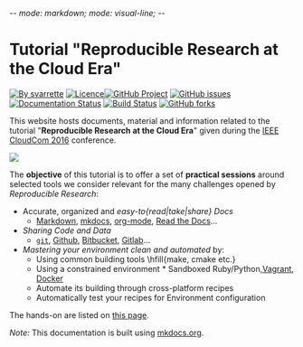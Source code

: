 -*- mode: markdown; mode: visual-line; -*-

#  Tutorial "Reproducible Research at the Cloud Era"

[![By svarrette](https://img.shields.io/badge/by-svarrette-blue.svg)](https://varrette.gforge.uni.lu) [![Licence](https://img.shields.io/badge/license-GPL--3.0-blue.svg)](http://www.gnu.org/licenses/gpl-3.0.html)[![GitHub Project](https://img.shields.io/badge/sources-Github-green.svg)](https://github.com/Falkor/RR-tutorials/) [![GitHub issues](https://img.shields.io/github/issues/Falkor/RR-tutorials.svg)](https://github.com/Falkor/RR-tutorials/issues/) [![Documentation Status](https://readthedocs.org/projects/rr-tutorials/badge/?version=latest)](http://rr-tutorials.readthedocs.io/en/latest/?badge=latest) [![Build Status](https://travis-ci.org/Falkor/RR-tutorials.svg?branch=master)](https://travis-ci.org/Falkor/RR-tutorials) [![GitHub forks](https://img.shields.io/github/forks/Falkor/RR-tutorials.svg?style=social&label=Fork)](https://github.com/Falkor/RR-tutorials)

This website hosts documents, material and information related to the tutorial "__Reproducible Research at the Cloud Era__" given during the [IEEE CloudCom 2016](http://2016.cloudcom.org/) conference.

[![](https://github.com/Falkor/RR-tutorials/raw/master/slides/2016/cloudcom2016/cover_slides.png)](https://github.com/Falkor/RR-tutorials/raw/master/slides/2016/cloudcom2016/tutorial-RR.pdf)


The **objective** of this tutorial is to offer a set of **practical sessions** around selected tools we consider relevant for the many challenges opened by _Reproducible Research_:

* Accurate, organized and _easy-to\{read|take|share\} Docs_
    - [ Markdown](https://guides.github.com/features/mastering-markdown/), [mkdocs](http://www.mkdocs.org/), [org-mode](http://doc.norang.ca/org-mode.html), [Read the Docs](https://readthedocs.org/)...
* _Sharing Code and Data_
    - [`git`](https://git-scm.com/), [Github](https://github.com/), [Bitbucket](https://bitbucket.org/), [Gitlab](https://about.gitlab.com/)...
* _Mastering your environment clean and automated_ by:
    - Using common building tools \hfill{make, cmake etc.}
    - Using a constrained environment
          * Sandboxed Ruby/Python,[Vagrant](https://www.vagrantup.com), [Docker](https://www.docker.com/)
    - Automate its building through cross-platform recipes
    - Automatically test your recipes for Environment configuration

The hands-on are listed on [this page](hands-on/).




_Note:_ This documentation is built using [mkdocs.org](http://mkdocs.org).
